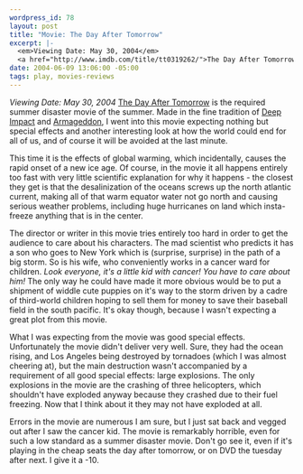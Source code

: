 ```yaml
--- 
wordpress_id: 78
layout: post
title: "Movie: The Day After Tomorrow"
excerpt: |-
  <em>Viewing Date: May 30, 2004</em>
  <a href="http://www.imdb.com/title/tt0319262/">The Day After Tomorrow</a> is the required summer disaster movie of the summer.
date: 2004-06-09 13:06:00 -05:00
tags: play, movies-reviews
---
```

<em>Viewing Date: May 30, 2004</em>
<a href="http://www.imdb.com/title/tt0319262/">The Day After Tomorrow</a> is the required summer disaster movie of the summer.  Made in the fine tradition of <a href="http://www.imdb.com/title/tt0120647/">Deep Impact</a> and <a href="http://www.imdb.com/title/tt0120591/">Armageddon</a>, I went into this movie expecting nothing but special effects and another interesting look at how the world could end for all of us, and of course it will be avoided at the last minute.

This time it is the effects of global warming, which incidentally, causes the rapid onset of a new ice age.  Of course, in the movie it all happens entirely too fast with very little scientific explanation for why it happens - the closest they get is that the desalinization of the oceans screws up the north atlantic current, making all of that warm equator water not go north and causing serious weather problems, including huge hurricanes on land which insta-freeze anything that is in the center.

The director or writer in this movie tries entirely too hard in order to get the audience to care about his characters.  The mad scientist who predicts it has a son who goes to New York which is (surprise, surprise) in the path of a big storm.  So is his wife, who conveniently works in a cancer ward for children.  <em>Look everyone, it's a little kid with cancer! You have to care about him!</em> The only way he could have made it more obvious would be to put a shipment of widdle cute puppies on it's way to the storm driven by a cadre of third-world children hoping to sell them for money to save their baseball field in the south pacific.  It's okay though, because I wasn't expecting a great plot from this movie.

What I was expecting from the movie was good special effects.  Unfortunately the movie didn't deliver very well.  Sure, they had the ocean rising, and Los Angeles being destroyed by tornadoes (which I was almost cheering at), but the main destruction wasn't accompanied by a requirement of all good special effects: large explosions.  The only explosions in the movie are the crashing of three helicopters, which shouldn't have exploded anyway because they crashed due to their fuel freezing.  Now that I think about it
they may not have exploded at all.

Errors in the movie are numerous I am sure, but I just sat back and vegged out after I saw the cancer kid.  The movie is remarkably horrible, even for such a low standard as a summer disaster movie.  Don't go see it, even if it's playing in the cheap seats the day after tomorrow, or on DVD the tuesday after next.  I give it a -10.
